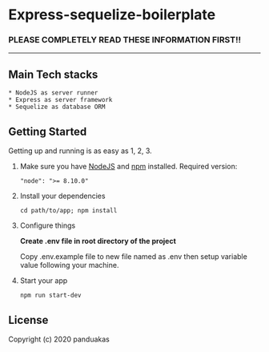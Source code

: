 # Express-sequelize-boilerplate

### PLEASE COMPLETELY READ THESE INFORMATION FIRST!!

---

## Main Tech stacks

    * NodeJS as server runner
    * Express as server framework
    * Sequelize as database ORM

## Getting Started

Getting up and running is as easy as 1, 2, 3.

1.  Make sure you have [NodeJS](https://nodejs.org/) and [npm](https://www.npmjs.com/) installed.
    Required version:
    ```
    "node": ">= 8.10.0"
    ```
2.  Install your dependencies

    ```
    cd path/to/app; npm install
    ```

3.  Configure things

    **Create .env file in root directory of the project**

    Copy .env.example file to new file named as .env then setup variable value following your machine.

4.  Start your app

    ```
    npm run start-dev
    ```

## License

Copyright (c) 2020 panduakas
